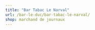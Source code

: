 ```yaml
---
title: "Bar Tabac Le Narval"
url: /bar-le-duc/bar-tabac-le-narval/
shop: marchand de journaux
---
```

